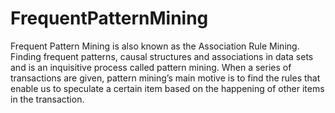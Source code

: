 # FrequentPatternMining
Frequent Pattern Mining is also known as the Association Rule Mining. Finding frequent patterns, causal structures and associations in data sets and is an inquisitive process called pattern mining. When a series of transactions are given, pattern mining’s main motive is to find the rules that enable us to speculate a certain item based on the happening of other items in the transaction.
